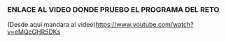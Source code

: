 ### ENLACE AL VIDEO DONDE PRUEBO EL PROGRAMA DEL RETO

(Desde aqui mandara al video)<https://www.youtube.com/watch?v=eMQcGHR5DKs>
